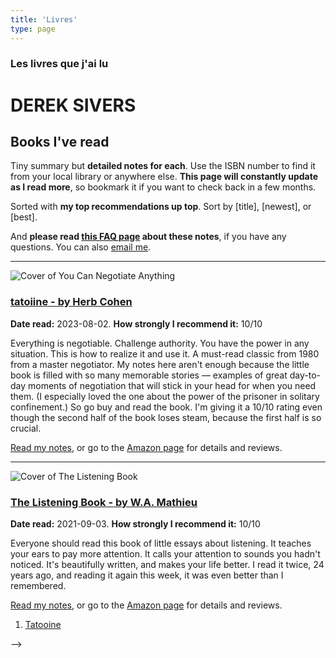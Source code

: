 ```yaml
---
title: 'Livres'
type: page
---
```


  ### Les livres que j'ai lu

  # DEREK SIVERS

## Books I've read

Tiny summary but **detailed notes for each**. Use the ISBN number to find it from your local library or anywhere else. **This page will constantly update as I read more**, so bookmark it if you want to check back in a few months.

Sorted with **my top recommendations up top**. Sort by [title], [newest], or [best].

And **please read [this FAQ page](link-to-faq) about these notes**, if you have any questions. You can also [email me](mailto:email@example.com).

---

![Cover of You Can Negotiate Anything](/img/enseignement-ignorance.jpg)

### [tatoiine - by Herb Cohen](/books/tatooine/)

**Date read:** 2023-08-02. **How strongly I recommend it:** 10/10

Everything is negotiable. Challenge authority. You have the power in any situation. This is how to realize it and use it. A must-read classic from 1980 from a master negotiator. My notes here aren't enough because the little book is filled with so many memorable stories — examples of great day-to-day moments of negotiation that will stick in your head for when you need them. (I especially loved the one about the power of the prisoner in solitary confinement.) So go buy and read the book. I'm giving it a 10/10 rating even though the second half of the book loses steam, because the first half is so crucial.

[Read my notes](link-to-notes), or go to the [Amazon page](link-to-amazon) for details and reviews.

---

![Cover of The Listening Book](https://sive.rs/book/ListeningBook)

### [The Listening Book - by W.A. Mathieu](link-to-book-page)

**Date read:** 2021-09-03. **How strongly I recommend it:** 10/10

Everyone should read this book of little essays about listening. It teaches your ears to pay more attention. It calls your attention to sounds you hadn't noticed. It's beautifully written, and makes your life better. I read it twice, 24 years ago, and reading it again this week, it was even better than I remembered.

[Read my notes](link-to-notes), or go to the [Amazon page](link-to-amazon) for details and reviews.

1. [Tatooine](/books/tatooine/)
<!-- 2. [Hydra](/projects/hydra/)
3. [Bludhaven](/projects/bludhaven/) --> -->
